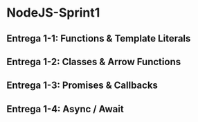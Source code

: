 # NodeJS-Sprint1
## Entrega 1-1: Functions & Template Literals
## Entrega 1-2: Classes & Arrow Functions
## Entrega 1-3: Promises & Callbacks
## Entrega 1-4: Async / Await